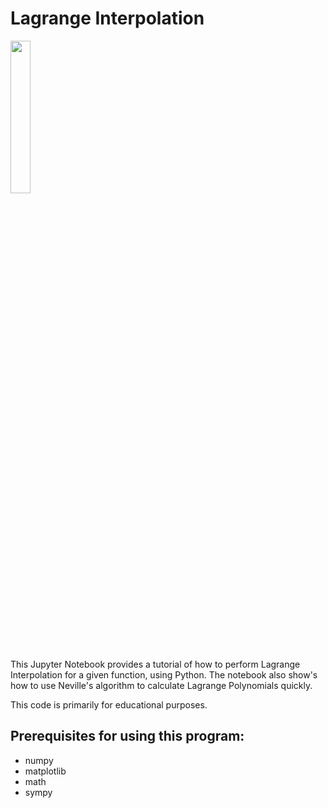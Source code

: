# Lagrange Interpolation

<img src="https://raw.githubusercontent.com/stevens97/Lagrange_Interpolation/main/Sample.jpg" width="25%" height="25%">

This Jupyter Notebook provides a tutorial of how to perform Lagrange Interpolation for a given function, using Python.
The notebook also show's how to use Neville's algorithm to calculate Lagrange Polynomials quickly.

This code is primarily for educational purposes.

## Prerequisites for using this program:

- numpy
- matplotlib
- math
- sympy
